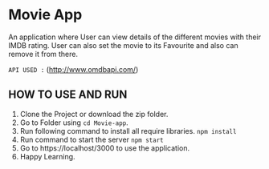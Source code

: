 # Movie App
An application where User can view details of the different movies with their IMDB rating. User can also set the movie to its Favourite and also can remove it from there.

`API USED :` (http://www.omdbapi.com/)

## HOW TO USE AND RUN
1. Clone the Project or download the zip folder.
2. Go to Folder using `cd Movie-app`.
3. Run following command to install all require libraries.
`npm install`
4. Run command to start the server `npm start`
5. Go to https://localhost/3000 to use the application.
6. Happy Learning.

